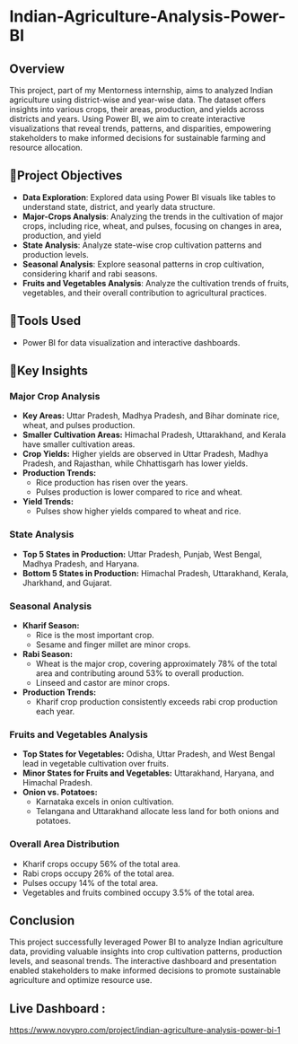 # Indian-Agriculture-Analysis-Power-BI
## Overview
This project, part of my Mentorness internship, aims to analyzed Indian agriculture using district-wise and year-wise data. The dataset offers insights into various crops, their areas, production, and yields across districts and years. Using Power BI, we aim to create interactive visualizations that reveal trends, patterns, and disparities, empowering stakeholders to make informed decisions for sustainable farming and resource allocation.

## 📌Project Objectives
-  **Data Exploration**: Explored data using Power BI visuals like tables to understand state, district, and yearly data structure.
-  **Major-Crops Analysis**: Analyzing the trends in the cultivation of major crops, including rice, wheat, and pulses, focusing on changes in area, production, and yield
-  **State Analysis**: Analyze state-wise crop cultivation patterns and production levels.
-  **Seasonal Analysis**: Explore seasonal patterns in crop cultivation, considering kharif and rabi seasons.
-  **Fruits and Vegetables Analysis**: Analyze the cultivation trends of fruits, vegetables, and their overall contribution to agricultural practices.

## 📌Tools Used
- Power BI for data visualization and interactive dashboards.

## 📌Key Insights
### Major Crop Analysis
- **Key Areas:** Uttar Pradesh, Madhya Pradesh, and Bihar dominate rice, wheat, and pulses production.
- **Smaller Cultivation Areas:** Himachal Pradesh, Uttarakhand, and Kerala have smaller cultivation areas.
- **Crop Yields:** Higher yields are observed in Uttar Pradesh, Madhya Pradesh, and Rajasthan, while Chhattisgarh has lower yields.
- **Production Trends:**
  - Rice production has risen over the years.
  - Pulses production is lower compared to rice and wheat.
- **Yield Trends:**
  - Pulses show higher yields compared to wheat and rice.

### State Analysis
- **Top 5 States in Production:** Uttar Pradesh, Punjab, West Bengal, Madhya Pradesh, and Haryana.
- **Bottom 5 States in Production:** Himachal Pradesh, Uttarakhand, Kerala, Jharkhand, and Gujarat.

### Seasonal Analysis
- **Kharif Season:**
  - Rice is the most important crop.
  - Sesame and finger millet are minor crops.
- **Rabi Season:**
  - Wheat is the major crop, covering approximately 78% of the total area and contributing around 53% to overall production.
  - Linseed and castor are minor crops.
- **Production Trends:**
  - Kharif crop production consistently exceeds rabi crop production each year.

### Fruits and Vegetables Analysis
- **Top States for Vegetables:** Odisha, Uttar Pradesh, and West Bengal lead in vegetable cultivation over fruits.
- **Minor States for Fruits and Vegetables:** Uttarakhand, Haryana, and Himachal Pradesh.
- **Onion vs. Potatoes:**
  - Karnataka excels in onion cultivation.
  - Telangana and Uttarakhand allocate less land for both onions and potatoes.

### Overall Area Distribution
- Kharif crops occupy 56% of the total area.
- Rabi crops occupy 26% of the total area.
- Pulses occupy 14% of the total area.
- Vegetables and fruits combined occupy 3.5% of the total area.

## Conclusion
This project successfully leveraged Power BI to analyze Indian agriculture data, providing valuable insights into crop cultivation patterns, production levels, and seasonal trends. The interactive dashboard and presentation enabled stakeholders to make informed decisions to promote sustainable agriculture and optimize resource use.

## Live Dashboard : 
   https://www.novypro.com/project/indian-agriculture-analysis-power-bi-1




  



